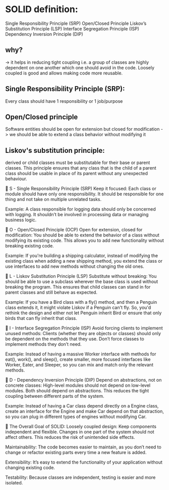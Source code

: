 # SOLID definition:
Single Responsibility Principle (SRP)
Open/Closed Principle
Liskov’s Substitution Principle (LSP)
Interface Segregation Principle (ISP)
Dependency Inversion Principle (DIP)

## why?
-> it helps in reducing tight coupling i.e. a group of classes are highly dependent on one another which one should avoid in the code. Loosely coupled is good and allows making code more reusable.

## Single Responsibility Principle (SRP):
Every class should have 1 responsibility or 1 job/purpose

## Open/Closed principle
Software entities should be open for extension but closed for modification -> we should be able to extend a class behavior without modifying it


## Liskov's substitution principle:
derived or child classes must be substitutable for their base or parent classes. This principle ensures that any class that is the child of a parent class should be usable in place of its parent without any unexpected behaviour.

🌟 S - Single Responsibility Principle (SRP)
Keep it focused: Each class or module should have only one responsibility. It should be responsible for one thing and not take on multiple unrelated tasks.

Example: A class responsible for logging data should only be concerned with logging. It shouldn’t be involved in processing data or managing business logic.

🌟 O - Open/Closed Principle (OCP)
Open for extension, closed for modification: You should be able to extend the behavior of a class without modifying its existing code. This allows you to add new functionality without breaking existing code.

Example: If you're building a shipping calculator, instead of modifying the existing class when adding a new shipping method, you extend the class or use interfaces to add new methods without changing the old ones.

🌟 L - Liskov Substitution Principle (LSP)
Substitute without breaking: You should be able to use a subclass wherever the base class is used without breaking the program. This ensures that child classes can stand in for parent classes and still behave as expected.

Example: If you have a Bird class with a fly() method, and then a Penguin class extends it, it might violate Liskov if a Penguin can't fly. So, you'd rethink the design and either not let Penguin inherit Bird or ensure that only birds that can fly inherit that class.

🌟 I - Interface Segregation Principle (ISP)
Avoid forcing clients to implement unused methods: Clients (whether they are objects or classes) should only be dependent on the methods that they use. Don’t force classes to implement methods they don’t need.

Example: Instead of having a massive Worker interface with methods for eat(), work(), and sleep(), create smaller, more focused interfaces like Worker, Eater, and Sleeper, so you can mix and match only the relevant methods.

🌟 D - Dependency Inversion Principle (DIP)
Depend on abstractions, not on concrete classes: High-level modules should not depend on low-level modules. Both should depend on abstractions. This reduces the tight coupling between different parts of the system.

Example: Instead of having a Car class depend directly on a Engine class, create an interface for the Engine and make Car depend on that abstraction, so you can plug in different types of engines without modifying Car.

🚀 The Overall Goal of SOLID:
Loosely coupled design: Keep components independent and flexible. Changes in one part of the system should not affect others. This reduces the risk of unintended side effects.

Maintainability: The code becomes easier to maintain, as you don’t need to change or refactor existing parts every time a new feature is added.

Extensibility: It’s easy to extend the functionality of your application without changing existing code.

Testability: Because classes are independent, testing is easier and more isolated.